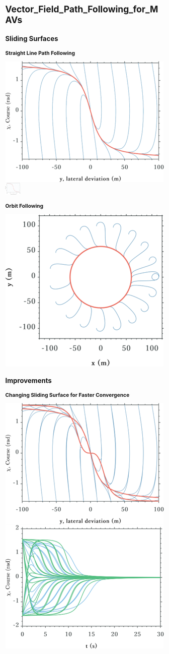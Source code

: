 # Vector_Field_Path_Following_for_MAVs

## Sliding Surfaces
### Straight Line Path Following
![](Figures/Straight_Line_Sliding_Surface_IC_Plots.png)
<img src="Figures/Straight_Line_Sliding_Surface_IC_Plots.png" width="48">

### Orbit Following
![](Figures/Orbit_Path_IC_plots.png)

## Improvements
### Changing Sliding Surface for Faster Convergence
![](Figures/Improvement_1_a.png)
![](Figures/Improvement_1_c.png)

